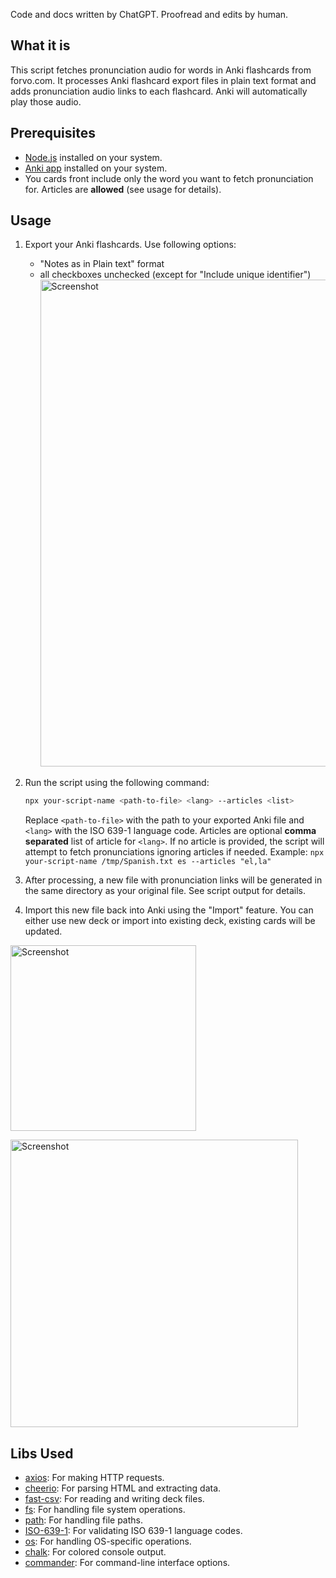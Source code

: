 Code and docs written by ChatGPT. Proofread and edits by human.

## What it is

This script fetches pronunciation audio for words in Anki flashcards from forvo.com. It processes Anki flashcard export files in plain text format and adds pronunciation audio links to each flashcard. Anki will automatically play those audio.

## Prerequisites

- [Node.js](https://nodejs.org/en) installed on your system.
- [Anki app](https://apps.ankiweb.net/) installed on your system.
- You cards front include only the word you want to fetch pronunciation for. Articles are **allowed** (see usage for details).

## Usage

1. Export your Anki flashcards. Use following options:

   - "Notes as in Plain text" format
   - all checkboxes unchecked (except for "Include unique identifier")<img width="779" alt="Screenshot" src="https://github.com/H1D/anki-forvo-enrich/assets/697625/aa931d68-5f6d-44a3-bafa-5356dbcf9da4">

1. Run the script using the following command:

   ```bash
   npx your-script-name <path-to-file> <lang> --articles <list>
   ```

   Replace `<path-to-file>` with the path to your exported Anki file and `<lang>` with the ISO 639-1 language code. Articles are optional **comma separated** list of article for `<lang>`. If no article is provided, the script will attempt to fetch pronunciations ignoring articles if needed.
   Example: `npx your-script-name /tmp/Spanish.txt es --articles "el,la"`

1. After processing, a new file with pronunciation links will be generated in the same directory as your original file. See script output for details.
1. Import this new file back into Anki using the "Import" feature. You can either use new deck or import into existing deck, existing cards will be updated.

<img width="297" alt="Screenshot" src="https://github.com/H1D/anki-forvo-enrich/assets/697625/f7e2c157-c5a0-4198-8109-71ef7612c4cc"><br/>

<img width="460" alt="Screenshot" src="https://github.com/H1D/anki-forvo-enrich/assets/697625/6a871448-6708-477f-9f83-43b448170d3a">

## Libs Used

- [axios](https://www.npmjs.com/package/axios): For making HTTP requests.
- [cheerio](https://www.npmjs.com/package/cheerio): For parsing HTML and extracting data.
- [fast-csv](https://www.npmjs.com/package/fast-csv): For reading and writing deck files.
- [fs](https://nodejs.org/api/fs.html): For handling file system operations.
- [path](https://nodejs.org/api/path.html): For handling file paths.
- [ISO-639-1](https://www.npmjs.com/package/iso-639-1): For validating ISO 639-1 language codes.
- [os](https://nodejs.org/api/os.html): For handling OS-specific operations.
- [chalk](https://www.npmjs.com/package/chalk): For colored console output.
- [commander](https://www.npmjs.com/package/commander): For command-line interface options.
